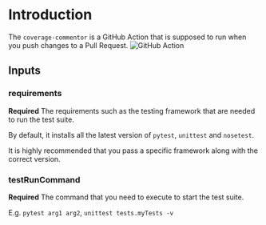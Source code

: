 # Introduction


The `coverage-commentor` is a GitHub Action that is supposed to run when you push changes to a Pull Request.
![GitHub Action](https://coletiv.com/static/35b6a79fea4a7289acb6796cd4ad05b4/a6c62/android-github-actions-setup-image.jpg "GitHub Actions")

## Inputs

### requirements

**Required** The requirements such as the testing framework that are needed to run the test suite.

By default, it installs all the latest version of `pytest`, `unittest` and `nosetest`.

It is highly recommended that you pass a specific framework along with the correct version.

### testRunCommand

**Required** The command that you need to execute to start the test suite.

E.g. `pytest arg1 arg2`, `unittest tests.myTests -v`
